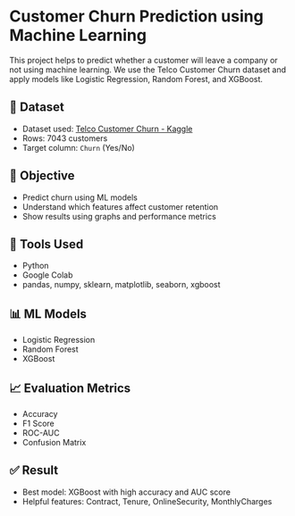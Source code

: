 # Customer Churn Prediction using Machine Learning

This project helps to predict whether a customer will leave a company or not using machine learning. We use the Telco Customer Churn dataset and apply models like Logistic Regression, Random Forest, and XGBoost.

## 📁 Dataset
- Dataset used: [Telco Customer Churn - Kaggle](https://www.kaggle.com/datasets/blastchar/telco-customer-churn)
- Rows: 7043 customers
- Target column: `Churn` (Yes/No)

## 📌 Objective
- Predict churn using ML models
- Understand which features affect customer retention
- Show results using graphs and performance metrics

## 🔧 Tools Used
- Python
- Google Colab
- pandas, numpy, sklearn, matplotlib, seaborn, xgboost

## 📊 ML Models
- Logistic Regression
- Random Forest
- XGBoost

## 📈 Evaluation Metrics
- Accuracy
- F1 Score
- ROC-AUC
- Confusion Matrix

## ✅ Result
- Best model: XGBoost with high accuracy and AUC score
- Helpful features: Contract, Tenure, OnlineSecurity, MonthlyCharges

